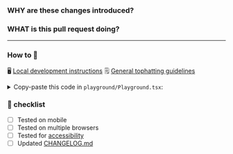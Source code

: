 ### WHY are these changes introduced?

<!--
  Context about the problem that’s being addressed.
  OR: if a GitHub issue exists, link to it below.
-->


### WHAT is this pull request doing?

<!--
  Summary of the changes committed.
  Before / after screenshots appreciated for UI changes.
-->


<!-- ℹ️ Delete the following for small / trivial changes -->
---

### How to 🎩

🖥 [Local development instructions](https://github.com/Shopify/polaris-react/blob/master/README.md#development)
🗒 [General tophatting guidelines](https://vault.shopify.com/developers/Tophatting)

<!--
  Give as much information as needed to experiment with the component
  in the playground.
-->

<details>
<summary>Copy-paste this code in <code>playground/Playground.tsx</code>:</summary>

```jsx
// tslint:disable

import * as React from 'react';
import {Page} from '@shopify/polaris';

interface State {

}

export default class Playground extends React.Component<never, State> {
  render() {
    return (
      <Page title="Playground">
      </Page>
    );
  }
}

// tslint:enable
```
</details>

### 🎩 checklist

- [ ] Tested on mobile
- [ ] Tested on multiple browsers
- [ ] Tested for [accessibility](https://vault.shopify.com/Accessibility#implementation-best-practices)
- [ ] Updated [CHANGELOG.md](https://github.com/Shopify/polaris-react/blob/master/CHANGELOG.md)
